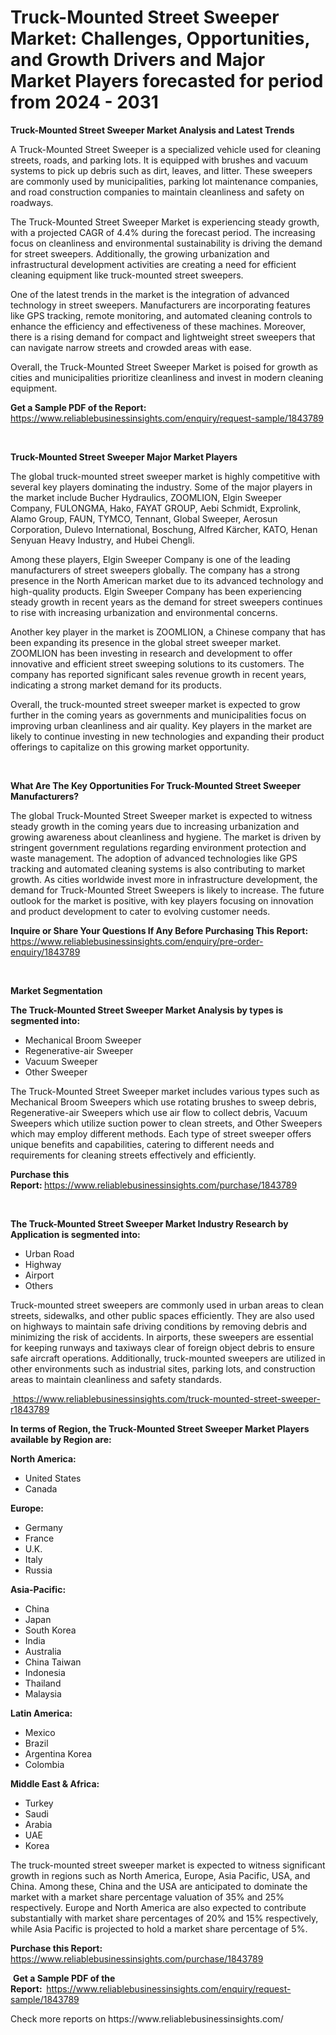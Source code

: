 <p><h1>Truck-Mounted Street Sweeper Market: Challenges, Opportunities, and Growth Drivers and Major Market Players forecasted for period from 2024 - 2031</h1></p><p><strong>Truck-Mounted Street Sweeper Market Analysis and Latest Trends</strong></p>
<p><p>A Truck-Mounted Street Sweeper is a specialized vehicle used for cleaning streets, roads, and parking lots. It is equipped with brushes and vacuum systems to pick up debris such as dirt, leaves, and litter. These sweepers are commonly used by municipalities, parking lot maintenance companies, and road construction companies to maintain cleanliness and safety on roadways.</p><p>The Truck-Mounted Street Sweeper Market is experiencing steady growth, with a projected CAGR of 4.4% during the forecast period. The increasing focus on cleanliness and environmental sustainability is driving the demand for street sweepers. Additionally, the growing urbanization and infrastructural development activities are creating a need for efficient cleaning equipment like truck-mounted street sweepers.</p><p>One of the latest trends in the market is the integration of advanced technology in street sweepers. Manufacturers are incorporating features like GPS tracking, remote monitoring, and automated cleaning controls to enhance the efficiency and effectiveness of these machines. Moreover, there is a rising demand for compact and lightweight street sweepers that can navigate narrow streets and crowded areas with ease.</p><p>Overall, the Truck-Mounted Street Sweeper Market is poised for growth as cities and municipalities prioritize cleanliness and invest in modern cleaning equipment.</p></p>
<p><strong>Get a Sample PDF of the Report:&nbsp;</strong> <a href="https://www.reliablebusinessinsights.com/enquiry/request-sample/1843789">https://www.reliablebusinessinsights.com/enquiry/request-sample/1843789</a></p>
<p>&nbsp;</p>
<p><strong>Truck-Mounted Street Sweeper Major Market Players</strong></p>
<p><p>The global truck-mounted street sweeper market is highly competitive with several key players dominating the industry. Some of the major players in the market include Bucher Hydraulics, ZOOMLION, Elgin Sweeper Company, FULONGMA, Hako, FAYAT GROUP, Aebi Schmidt, Exprolink, Alamo Group, FAUN, TYMCO, Tennant, Global Sweeper, Aerosun Corporation, Dulevo International, Boschung, Alfred Kärcher, KATO, Henan Senyuan Heavy Industry, and Hubei Chengli.</p><p>Among these players, Elgin Sweeper Company is one of the leading manufacturers of street sweepers globally. The company has a strong presence in the North American market due to its advanced technology and high-quality products. Elgin Sweeper Company has been experiencing steady growth in recent years as the demand for street sweepers continues to rise with increasing urbanization and environmental concerns.</p><p>Another key player in the market is ZOOMLION, a Chinese company that has been expanding its presence in the global street sweeper market. ZOOMLION has been investing in research and development to offer innovative and efficient street sweeping solutions to its customers. The company has reported significant sales revenue growth in recent years, indicating a strong market demand for its products.</p><p>Overall, the truck-mounted street sweeper market is expected to grow further in the coming years as governments and municipalities focus on improving urban cleanliness and air quality. Key players in the market are likely to continue investing in new technologies and expanding their product offerings to capitalize on this growing market opportunity.</p></p>
<p>&nbsp;</p>
<p><strong>What Are The Key Opportunities For Truck-Mounted Street Sweeper Manufacturers?</strong></p>
<p><p>The global Truck-Mounted Street Sweeper market is expected to witness steady growth in the coming years due to increasing urbanization and growing awareness about cleanliness and hygiene. The market is driven by stringent government regulations regarding environment protection and waste management. The adoption of advanced technologies like GPS tracking and automated cleaning systems is also contributing to market growth. As cities worldwide invest more in infrastructure development, the demand for Truck-Mounted Street Sweepers is likely to increase. The future outlook for the market is positive, with key players focusing on innovation and product development to cater to evolving customer needs.</p></p>
<p><strong>Inquire or Share Your Questions If Any Before Purchasing This Report:</strong> <a href="https://www.reliablebusinessinsights.com/enquiry/pre-order-enquiry/1843789">https://www.reliablebusinessinsights.com/enquiry/pre-order-enquiry/1843789</a></p>
<p>&nbsp;</p>
<p><strong>Market Segmentation</strong></p>
<p><strong>The Truck-Mounted Street Sweeper Market Analysis by types is segmented into:</strong></p>
<p><ul><li>Mechanical Broom Sweeper</li><li>Regenerative-air Sweeper</li><li>Vacuum Sweeper</li><li>Other Sweeper</li></ul></p>
<p><p>The Truck-Mounted Street Sweeper market includes various types such as Mechanical Broom Sweepers which use rotating brushes to sweep debris, Regenerative-air Sweepers which use air flow to collect debris, Vacuum Sweepers which utilize suction power to clean streets, and Other Sweepers which may employ different methods. Each type of street sweeper offers unique benefits and capabilities, catering to different needs and requirements for cleaning streets effectively and efficiently.</p></p>
<p><strong>Purchase this Report:&nbsp;</strong><a href="https://www.reliablebusinessinsights.com/purchase/1843789">https://www.reliablebusinessinsights.com/purchase/1843789</a></p>
<p>&nbsp;</p>
<p><strong>The Truck-Mounted Street Sweeper Market Industry Research by Application is segmented into:</strong></p>
<p><ul><li>Urban Road</li><li>Highway</li><li>Airport</li><li>Others</li></ul></p>
<p><p>Truck-mounted street sweepers are commonly used in urban areas to clean streets, sidewalks, and other public spaces efficiently. They are also used on highways to maintain safe driving conditions by removing debris and minimizing the risk of accidents. In airports, these sweepers are essential for keeping runways and taxiways clear of foreign object debris to ensure safe aircraft operations. Additionally, truck-mounted sweepers are utilized in other environments such as industrial sites, parking lots, and construction areas to maintain cleanliness and safety standards.</p></p>
<p><a href="https://www.reliablebusinessinsights.com/truck-mounted-street-sweeper-r1843789">&nbsp;https://www.reliablebusinessinsights.com/truck-mounted-street-sweeper-r1843789</a></p>
<p><strong>In terms of Region, the Truck-Mounted Street Sweeper Market Players available by Region are:</strong></p>
<p>
    <p> <strong> North America: </strong>
        <ul>
            <li>United States</li>
            <li>Canada</li>
        </ul>
        </p> 
    <p> <strong> Europe: </strong>
        <ul>
            <li>Germany</li>
            <li>France</li>
            <li>U.K.</li>
            <li>Italy</li>
            <li>Russia</li>
        </ul>
        </p> 
    <p> <strong> Asia-Pacific: </strong>
        <ul>
            <li>China</li>
            <li>Japan</li>
            <li>South Korea</li>
            <li>India</li>
            <li>Australia</li>
            <li>China Taiwan</li>
            <li>Indonesia</li>
            <li>Thailand</li>
            <li>Malaysia</li>
        </ul>
        </p> 
    <p> <strong> Latin America: </strong>
        <ul>
            <li>Mexico</li>
            <li>Brazil</li>
            <li>Argentina Korea</li>
            <li>Colombia</li>
        </ul>
        </p> 
    <p> <strong> Middle East & Africa: </strong>
        <ul>
            <li>Turkey</li>
            <li>Saudi</li>
            <li>Arabia</li>
            <li>UAE</li>
            <li>Korea</li>
        </ul>
    </p>
    </p>
<p><p>The truck-mounted street sweeper market is expected to witness significant growth in regions such as North America, Europe, Asia Pacific, USA, and China. Among these, China and the USA are anticipated to dominate the market with a market share percentage valuation of 35% and 25% respectively. Europe and North America are also expected to contribute substantially with market share percentages of 20% and 15% respectively, while Asia Pacific is projected to hold a market share percentage of 5%.</p></p>
<p><strong>Purchase this Report: </strong><a href="https://www.reliablebusinessinsights.com/purchase/1843789">https://www.reliablebusinessinsights.com/purchase/1843789</a></p>
<p>&nbsp;<strong>Get a Sample PDF of the Report:&nbsp;&nbsp;</strong><a href="https://www.reliablebusinessinsights.com/enquiry/request-sample/1843789">https://www.reliablebusinessinsights.com/enquiry/request-sample/1843789</a></p>
<p><strong></strong></p>
<p>Check more reports on https://www.reliablebusinessinsights.com/</p>